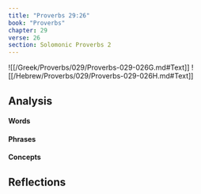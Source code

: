 ```yaml
---
title: "Proverbs 29:26"
book: "Proverbs"
chapter: 29
verse: 26
section: Solomonic Proverbs 2
---
```

![[/Greek/Proverbs/029/Proverbs-029-026G.md#Text]]
![[/Hebrew/Proverbs/029/Proverbs-029-026H.md#Text]]

## Analysis

#### Words

#### Phrases

#### Concepts

## Reflections
